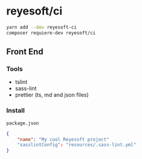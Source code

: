 # reyesoft/ci

```bash
yarn add --dev reyesoft-ci
composer requiere-dev reyesoft/ci
```

## Front End

### Tools

* tslint
* sass-lint
* prettier (ts, md and json files)

### Install

`package.json`

```json
{
    "name": "My cool Reyesoft project"
    "sasslintConfig": "resources/.sass-lint.yml"
}
```
